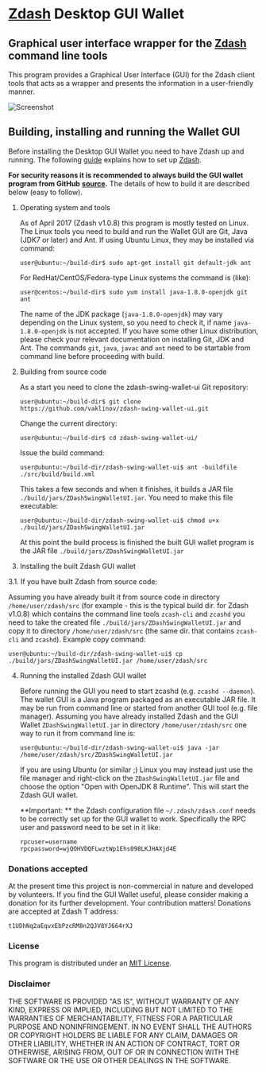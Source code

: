 # [Zdash](https://zdash.io/) Desktop GUI Wallet

## Graphical user interface wrapper for the [Zdash](https://zdash.io/) command line tools

This program provides a Graphical User Interface (GUI) for the Zdash client tools that acts as a wrapper and 
presents the information in a user-friendly manner.

![Screenshot](https://github.com/vaklinov/zdash-swing-wallet-ui/raw/master/docs/ZdashWallet.png "Main Window")


## Building, installing and running the Wallet GUI

Before installing the Desktop GUI Wallet you need to have Zdash up and running. The following [guide](https://github.com/J-Stuhlman/zdash/blob/master/README.md) explains how to set up [Zdash](https://zdash.io/). 

**For security reasons it is recommended to always build the GUI wallet program from GitHub**
**[source](https://github.com/vaklinov/zdash-swing-wallet-ui/archive/master.zip).**
The details of how to build it are described below (easy to follow). 

1. Operating system and tools

   As of April 2017 (Zdash v1.0.8) this program is mostly tested on Linux. The Linux tools you need 
   to build and run the Wallet GUI are Git, Java (JDK7 or later) and Ant. If using Ubuntu Linux, 
   they may be installed via command: 
   ```
   user@ubuntu:~/build-dir$ sudo apt-get install git default-jdk ant
   ``` 
   For RedHat/CentOS/Fedora-type Linux systems the command is (like):
   ```
   user@centos:~/build-dir$ sudo yum install java-1.8.0-openjdk git ant 
   ```
   The name of the JDK package (`java-1.8.0-openjdk`) may vary depending on the Linux system, so you need to
   check it, if name `java-1.8.0-openjdk` is not accepted.
   If you have some other Linux distribution, please check your relevant documentation on installing Git, 
   JDK and Ant. The commands `git`, `java`, `javac` and `ant` need to be startable from command line 
   before proceeding with build.

2. Building from source code

   As a start you need to clone the zdash-swing-wallet-ui Git repository:
   ```
   user@ubuntu:~/build-dir$ git clone https://github.com/vaklinov/zdash-swing-wallet-ui.git
   ```
   Change the current directory:
   ```
   user@ubuntu:~/build-dir$ cd zdash-swing-wallet-ui/
   ```
   Issue the build command:
   ```
   user@ubuntu:~/build-dir/zdash-swing-wallet-ui$ ant -buildfile ./src/build/build.xml
   ```
   This takes a few seconds and when it finishes, it builds a JAR file `./build/jars/ZDashSwingWalletUI.jar`. 
   You need to make this file executable:
   ```
   user@ubuntu:~/build-dir/zdash-swing-wallet-ui$ chmod u+x ./build/jars/ZDashSwingWalletUI.jar
   ```
   At this point the build process is finished the built GUI wallet program is the JAR 
   file `./build/jars/ZDashSwingWalletUI.jar`

3. Installing the built Zdash GUI wallet

  3.1. If you have built Zdash from source code:

   Assuming you have already built it from source code in directory `/home/user/zdash/src` (for 
   example - this is the typical build dir. for Zdash v1.0.8) which contains the command line tools `zcash-cli` 
   and `zcashd` you need to take the created file `./build/jars/ZDashSwingWalletUI.jar` and copy it 
   to directory `/home/user/zdash/src` (the same dir. that contains `zcash-cli` and `zcashd`). Example copy command:
   ```
   user@ubuntu:~/build-dir/zdash-swing-wallet-ui$ cp ./build/jars/ZDashSwingWalletUI.jar /home/user/zdash/src    
   ```

4. Running the installed Zdash GUI wallet

   Before running the GUI you need to start zcashd (e.g. `zcashd --daemon`). The wallet GUI is a Java program packaged 
   as an executable JAR file. It may be run from command line or started from another GUI tool (e.g. file manager). 
   Assuming you have already installed Zdash and the GUI Wallet `ZDashSwingWalletUI.jar` in 
   directory `/home/user/zdash/src` one way to run it from command line is:
   ```
   user@ubuntu:~/build-dir/zdash-swing-wallet-ui$ java -jar /home/user/zdash/src/ZDashSwingWalletUI.jar
   ```
   If you are using Ubuntu (or similar ;) Linux you may instead just use the file manager and 
   right-click on the `ZDashSwingWalletUI.jar` file and choose the option "Open with OpenJDK 8 Runtime". 
   This will start the Zdash GUI wallet.
   
   **Important: ** the Zdash configuration file `~/.zdash/zdash.conf` needs to be correctly set up for the GUI
    wallet to work. Specifically the RPC user and password need to be set in it like:
    ```
    rpcuser=username
    rpcpassword=wjQOHVDQFLwztWp1Ehs098LKJHAXjd4E
    
    ``` 

### Donations accepted
At the present time this project is non-commercial in nature and developed by volunteers. If you find the GUI
Wallet useful, please consider making a donation for its further development. Your contribution matters! Donations 
are accepted at Zdash T address:
```
t1UDhNq2aEqvxEbPzcRM8n2QJV8YJ664rXJ
```

### License
This program is distributed under an [MIT License](https://github.com/vaklinov/zdash-swing-wallet-ui/raw/master/LICENSE).

### Disclaimer

THE SOFTWARE IS PROVIDED "AS IS", WITHOUT WARRANTY OF ANY KIND, EXPRESS OR
IMPLIED, INCLUDING BUT NOT LIMITED TO THE WARRANTIES OF MERCHANTABILITY,
FITNESS FOR A PARTICULAR PURPOSE AND NONINFRINGEMENT. IN NO EVENT SHALL THE
AUTHORS OR COPYRIGHT HOLDERS BE LIABLE FOR ANY CLAIM, DAMAGES OR OTHER
LIABILITY, WHETHER IN AN ACTION OF CONTRACT, TORT OR OTHERWISE, ARISING FROM,
OUT OF OR IN CONNECTION WITH THE SOFTWARE OR THE USE OR OTHER DEALINGS IN THE
SOFTWARE.
